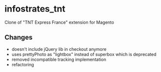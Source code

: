 # infostrates_tnt
Clone of "TNT Express France" extension for Magento

## Changes

- doesn't include jQuery lib in checkout anymore
- uses prettyPhoto as "lightbox" instead of superbox which is deprecated
- removed incompatible tracking implementation
- refactoring
